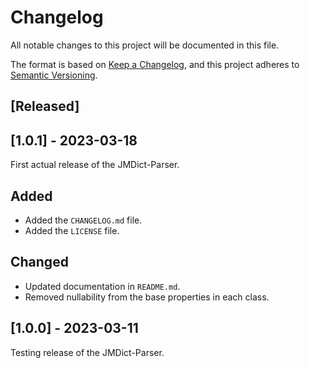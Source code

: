 # Changelog

All notable changes to this project will be documented in this file.

The format is based on [Keep a Changelog](https://keepachangelog.com/en/1.0.0/),
and this project adheres to [Semantic Versioning](https://semver.org/spec/v2.0.0.html).

## [Released]

## [1.0.1] - 2023-03-18

First actual release of the JMDict-Parser.

## Added

- Added the `CHANGELOG.md` file.
- Added the `LICENSE` file.

## Changed

- Updated documentation in `README.md`.
- Removed nullability from the base properties in each class.

## [1.0.0] - 2023-03-11

Testing release of the JMDict-Parser.
